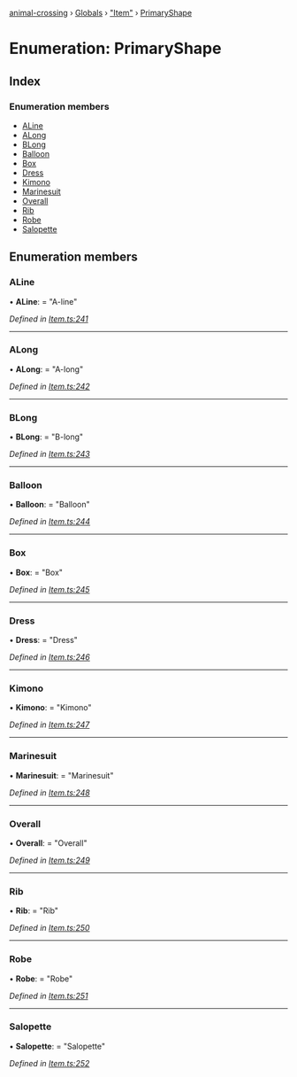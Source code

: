 [animal-crossing](../README.md) › [Globals](../globals.md) › ["Item"](../modules/_item_.md) › [PrimaryShape](_item_.primaryshape.md)

# Enumeration: PrimaryShape

## Index

### Enumeration members

* [ALine](_item_.primaryshape.md#aline)
* [ALong](_item_.primaryshape.md#along)
* [BLong](_item_.primaryshape.md#blong)
* [Balloon](_item_.primaryshape.md#balloon)
* [Box](_item_.primaryshape.md#box)
* [Dress](_item_.primaryshape.md#dress)
* [Kimono](_item_.primaryshape.md#kimono)
* [Marinesuit](_item_.primaryshape.md#marinesuit)
* [Overall](_item_.primaryshape.md#overall)
* [Rib](_item_.primaryshape.md#rib)
* [Robe](_item_.primaryshape.md#robe)
* [Salopette](_item_.primaryshape.md#salopette)

## Enumeration members

###  ALine

• **ALine**: = "A-line"

*Defined in [Item.ts:241](https://github.com/Norviah/animal-crossing/blob/ee641cf/module/types/Item.ts#L241)*

___

###  ALong

• **ALong**: = "A-long"

*Defined in [Item.ts:242](https://github.com/Norviah/animal-crossing/blob/ee641cf/module/types/Item.ts#L242)*

___

###  BLong

• **BLong**: = "B-long"

*Defined in [Item.ts:243](https://github.com/Norviah/animal-crossing/blob/ee641cf/module/types/Item.ts#L243)*

___

###  Balloon

• **Balloon**: = "Balloon"

*Defined in [Item.ts:244](https://github.com/Norviah/animal-crossing/blob/ee641cf/module/types/Item.ts#L244)*

___

###  Box

• **Box**: = "Box"

*Defined in [Item.ts:245](https://github.com/Norviah/animal-crossing/blob/ee641cf/module/types/Item.ts#L245)*

___

###  Dress

• **Dress**: = "Dress"

*Defined in [Item.ts:246](https://github.com/Norviah/animal-crossing/blob/ee641cf/module/types/Item.ts#L246)*

___

###  Kimono

• **Kimono**: = "Kimono"

*Defined in [Item.ts:247](https://github.com/Norviah/animal-crossing/blob/ee641cf/module/types/Item.ts#L247)*

___

###  Marinesuit

• **Marinesuit**: = "Marinesuit"

*Defined in [Item.ts:248](https://github.com/Norviah/animal-crossing/blob/ee641cf/module/types/Item.ts#L248)*

___

###  Overall

• **Overall**: = "Overall"

*Defined in [Item.ts:249](https://github.com/Norviah/animal-crossing/blob/ee641cf/module/types/Item.ts#L249)*

___

###  Rib

• **Rib**: = "Rib"

*Defined in [Item.ts:250](https://github.com/Norviah/animal-crossing/blob/ee641cf/module/types/Item.ts#L250)*

___

###  Robe

• **Robe**: = "Robe"

*Defined in [Item.ts:251](https://github.com/Norviah/animal-crossing/blob/ee641cf/module/types/Item.ts#L251)*

___

###  Salopette

• **Salopette**: = "Salopette"

*Defined in [Item.ts:252](https://github.com/Norviah/animal-crossing/blob/ee641cf/module/types/Item.ts#L252)*
